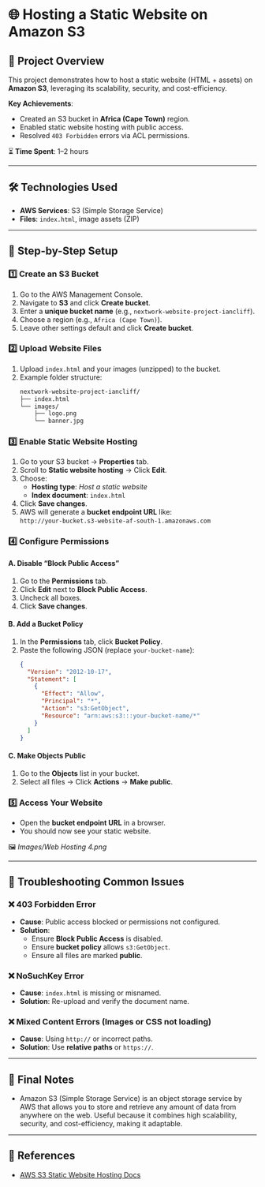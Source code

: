 
# 🌐 Hosting a Static Website on Amazon S3

## 📌 Project Overview
This project demonstrates how to host a static website (HTML + assets) on **Amazon S3**, leveraging its scalability, security, and cost-efficiency.

**Key Achievements**:
- Created an S3 bucket in **Africa (Cape Town)** region.
- Enabled static website hosting with public access.
- Resolved `403 Forbidden` errors via ACL permissions.

⏳ **Time Spent**: 1–2 hours

---

## 🛠️ Technologies Used
- **AWS Services**: S3 (Simple Storage Service)
- **Files**: `index.html`, image assets (ZIP)

---

## 📂 Step-by-Step Setup

### 1️⃣ Create an S3 Bucket
1. Go to the AWS Management Console.
2. Navigate to **S3** and click **Create bucket**.
3. Enter a **unique bucket name** (e.g., `nextwork-website-project-iancliff`).
4. Choose a region (e.g., `Africa (Cape Town)`).
5. Leave other settings default and click **Create bucket**.

### 2️⃣ Upload Website Files
1. Upload `index.html` and your images (unzipped) to the bucket.
2. Example folder structure:
    ```bash
    nextwork-website-project-iancliff/
    ├── index.html
    └── images/
        ├── logo.png
        └── banner.jpg
    ```

### 3️⃣ Enable Static Website Hosting
1. Go to your S3 bucket → **Properties** tab.
2. Scroll to **Static website hosting** → Click **Edit**.
3. Choose:
    - **Hosting type**: _Host a static website_
    - **Index document**: `index.html`
4. Click **Save changes**.
5. AWS will generate a **bucket endpoint URL** like:  
   `http://your-bucket.s3-website-af-south-1.amazonaws.com`

### 4️⃣ Configure Permissions

#### A. Disable “Block Public Access”
1. Go to the **Permissions** tab.
2. Click **Edit** next to **Block Public Access**.
3. Uncheck all boxes.
4. Click **Save changes**.

#### B. Add a Bucket Policy
1. In the **Permissions** tab, click **Bucket Policy**.
2. Paste the following JSON (replace `your-bucket-name`):
    ```json
    {
      "Version": "2012-10-17",
      "Statement": [
        {
          "Effect": "Allow",
          "Principal": "*",
          "Action": "s3:GetObject",
          "Resource": "arn:aws:s3:::your-bucket-name/*"
        }
      ]
    }
    ```

#### C. Make Objects Public
1. Go to the **Objects** list in your bucket.
2. Select all files → Click **Actions** → **Make public**.

### 5️⃣ Access Your Website
- Open the **bucket endpoint URL** in a browser.
- You should now see your static website.

🖼️ *Images/Web Hosting 4.png*

---

## 🚨 Troubleshooting Common Issues

### ❌ 403 Forbidden Error
- **Cause**: Public access blocked or permissions not configured.
- **Solution**:
    - Ensure **Block Public Access** is disabled.
    - Ensure **bucket policy** allows `s3:GetObject`.
    - Ensure all files are marked **public**.

### ❌ NoSuchKey Error
- **Cause**: `index.html` is missing or misnamed.
- **Solution**: Re-upload and verify the document name.

### ❌ Mixed Content Errors (Images or CSS not loading)
- **Cause**: Using `http://` or incorrect paths.
- **Solution**: Use **relative paths** or `https://`.

---

## 📜 Final Notes
- Amazon S3 (Simple Storage Service) is an object storage service by AWS that
 allows you to store and retrieve any amount of data from anywhere on the web.
 Useful because it combines high scalability, security, and cost-efficiency,
 making it adaptable.

---

## 🔗 References
- [AWS S3 Static Website Hosting Docs](https://docs.aws.amazon.com/AmazonS3/latest/userguide/WebsiteHosting.html)
